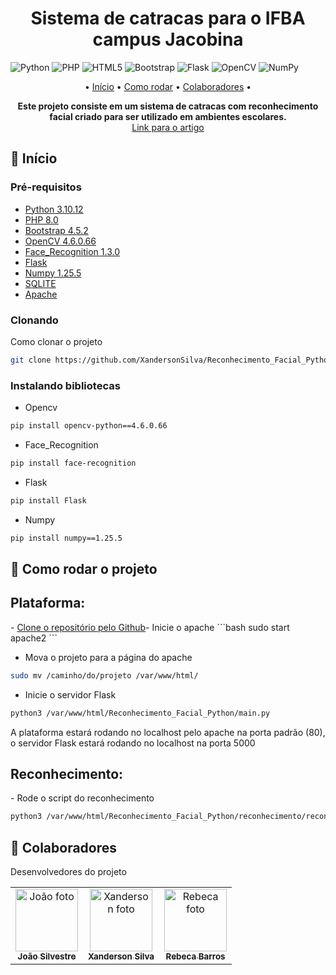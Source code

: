 <h1 align="center" style="font-weight: bold;">Sistema de catracas para o IFBA campus Jacobina</h1>

![Python](https://img.shields.io/badge/python-3670A0?style=for-the-badge&logo=python&logoColor=ffdd54)
![PHP](https://img.shields.io/badge/php-%23777BB4.svg?style=for-the-badge&logo=php&logoColor=white)
![HTML5](https://img.shields.io/badge/html5-%23E34F26.svg?style=for-the-badge&logo=html5&logoColor=white)
	![Bootstrap](https://img.shields.io/badge/bootstrap-%238511FA.svg?style=for-the-badge&logo=bootstrap&logoColor=white)
![Flask](https://img.shields.io/badge/flask-%23000.svg?style=for-the-badge&logo=flask&logoColor=white)
![OpenCV](https://img.shields.io/badge/opencv-%23white.svg?style=for-the-badge&logo=opencv&logoColor=white)
![NumPy](https://img.shields.io/badge/numpy-%23013243.svg?style=for-the-badge&logo=numpy&logoColor=white)

<p align="center">
 • <a href="#started">Início</a> • 
  <a href="#routes">Como rodar</a> •
 <a href="#colab">Colaboradores</a> •
</p>

<p align="center">
  <b>Este projeto consiste em um sistema de catracas com reconhecimento facial criado para ser utilizado em ambientes escolares.</b><br>
  <a href="https://www.even3.com.br/anais/connepi-belem-2024/835345-sistema-com-reconhecimento-facial-para-controle-de-acesso-ao-ifba---campus-jacobina/">Link para o artigo</a>
</p>

<h2 id="started">🚀 Início</h2>

<h3>Pré-requisitos</h3>

- [Python 3.10.12](https://www.python.org/downloads/)
- [PHP 8.0](https://www.php.net/)
- [Bootstrap 4.5.2](https://getbootstrap.com/)
- [OpenCV 4.6.0.66](https://pypi.org/project/opencv-python/)
- [Face_Recognition 1.3.0](https://pypi.org/project/face-recognition/)
- [Flask](https://pypi.org/project/Flask/)
- [Numpy 1.25.5](https://pypi.org/project/numpy/)
- [SQLITE](https://sqlite.org/)
- [Apache](https://httpd.apache.org/)


<h3 id="clone">Clonando</h3>

Como clonar o projeto

```bash
git clone https://github.com/XandersonSilva/Reconhecimento_Facial_Python
```

<h3> Instalando bibliotecas</h2>

- Opencv
```bash
pip install opencv-python==4.6.0.66
```

- Face_Recognition
```bash
pip install face-recognition
```

- Flask
```bash
pip install Flask
```

- Numpy
```bash
pip install numpy==1.25.5
```


<h2 id="routes">📍 Como rodar o projeto</h2>

<h2>Plataforma:</h2>
- <a href="#clone"> Clone o repositório pelo Github </a> 
​
- Inicie o apache
```bash
sudo start apache2
```

- Mova o projeto para a página do apache
``` bash
sudo mv /caminho/do/projeto /var/www/html/
```

- Inicie o servidor Flask

```bash
python3 /var/www/html/Reconhecimento_Facial_Python/main.py
```

A plataforma estará rodando no localhost pelo apache na porta padrão (80), o servidor Flask estará rodando no localhost na porta 5000

<h2>Reconhecimento:</h2>
- Rode o script do reconhecimento

```bash
python3 /var/www/html/Reconhecimento_Facial_Python/reconhecimento/reconhecimento.py
```


<h2 id="colab">🤝 Colaboradores</h2>

Desenvolvedores do projeto

<table>
  <tr>
    <td align="center">
      <a href="https://github.com/SilvestreLago">
        <img src="https://avatars.githubusercontent.com/u/87388202?s=400&u=5cff68f423f0179ea01e5c6ab14c16bc9f798a31&v=4" width="100px;" alt="João foto"/><br>
        <sub>
          <b>João Silvestre</b>
        </sub>
      </a>
    </td>
    <td align="center">
      <a href="https://github.com/XandersonSilva">
        <img src="https://avatars.githubusercontent.com/u/107277411?v=4" width="100px;" alt="Xanderson foto"/><br>
        <sub>
          <b>Xanderson Silva</b>
        </sub>
      </a>
    </td>
    <td align="center">
      <a href="#">
        <img src=""width="100px;" alt="Rebeca foto"/><br>
        <sub>
          <b>Rebeca Barros</b>
        </sub>
      </a>
    </td>
  </tr>
</table>
